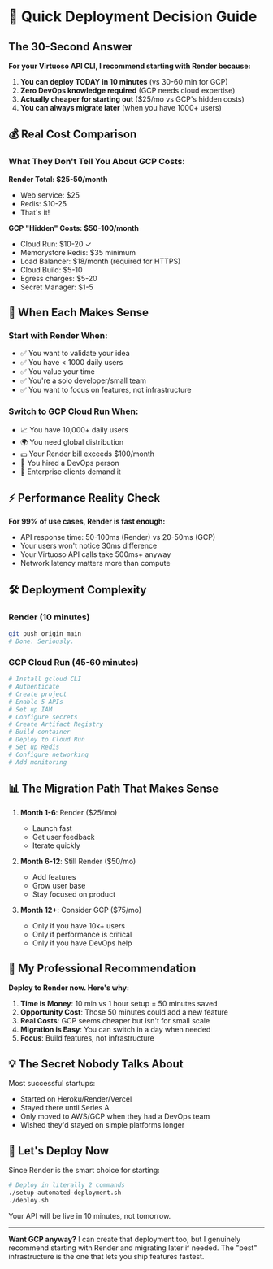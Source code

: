 # 🚀 Quick Deployment Decision Guide

## The 30-Second Answer

**For your Virtuoso API CLI, I recommend starting with Render because:**

1. **You can deploy TODAY in 10 minutes** (vs 30-60 min for GCP)
2. **Zero DevOps knowledge required** (GCP needs cloud expertise)
3. **Actually cheaper for starting out** ($25/mo vs GCP's hidden costs)
4. **You can always migrate later** (when you have 1000+ users)

## 💰 Real Cost Comparison

### What They Don't Tell You About GCP Costs:

**Render Total: $25-50/month**

- Web service: $25
- Redis: $10-25
- That's it!

**GCP "Hidden" Costs: $50-100/month**

- Cloud Run: $10-20 ✓
- Memorystore Redis: $35 minimum
- Load Balancer: $18/month (required for HTTPS)
- Cloud Build: $5-10
- Egress charges: $5-20
- Secret Manager: $1-5

## 🎯 When Each Makes Sense

### Start with Render When:

- ✅ You want to validate your idea
- ✅ You have < 1000 daily users
- ✅ You value your time
- ✅ You're a solo developer/small team
- ✅ You want to focus on features, not infrastructure

### Switch to GCP Cloud Run When:

- 📈 You have 10,000+ daily users
- 🌍 You need global distribution
- 💵 Your Render bill exceeds $100/month
- 👥 You hired a DevOps person
- 🏢 Enterprise clients demand it

## ⚡ Performance Reality Check

**For 99% of use cases, Render is fast enough:**

- API response time: 50-100ms (Render) vs 20-50ms (GCP)
- Your users won't notice 30ms difference
- Your Virtuoso API calls take 500ms+ anyway
- Network latency matters more than compute

## 🛠️ Deployment Complexity

### Render (10 minutes)

```bash
git push origin main
# Done. Seriously.
```

### GCP Cloud Run (45-60 minutes)

```bash
# Install gcloud CLI
# Authenticate
# Create project
# Enable 5 APIs
# Set up IAM
# Configure secrets
# Create Artifact Registry
# Build container
# Deploy to Cloud Run
# Set up Redis
# Configure networking
# Add monitoring
```

## 📊 The Migration Path That Makes Sense

1. **Month 1-6**: Render ($25/mo)

   - Launch fast
   - Get user feedback
   - Iterate quickly

2. **Month 6-12**: Still Render ($50/mo)

   - Add features
   - Grow user base
   - Stay focused on product

3. **Month 12+**: Consider GCP ($75/mo)
   - Only if you have 10k+ users
   - Only if performance is critical
   - Only if you have DevOps help

## 🎯 My Professional Recommendation

**Deploy to Render now. Here's why:**

1. **Time is Money**: 10 min vs 1 hour setup = 50 minutes saved
2. **Opportunity Cost**: Those 50 minutes could add a new feature
3. **Real Costs**: GCP seems cheaper but isn't for small scale
4. **Migration is Easy**: You can switch in a day when needed
5. **Focus**: Build features, not infrastructure

## 💡 The Secret Nobody Talks About

Most successful startups:

- Started on Heroku/Render/Vercel
- Stayed there until Series A
- Only moved to AWS/GCP when they had a DevOps team
- Wished they'd stayed on simple platforms longer

## 🚀 Let's Deploy Now

Since Render is the smart choice for starting:

```bash
# Deploy in literally 2 commands
./setup-automated-deployment.sh
./deploy.sh
```

Your API will be live in 10 minutes, not tomorrow.

---

**Want GCP anyway?** I can create that deployment too, but I genuinely recommend starting with Render and migrating later if needed. The "best" infrastructure is the one that lets you ship features fastest.
